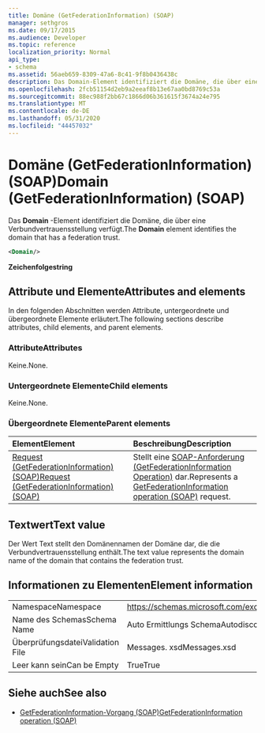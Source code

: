 ```yaml
---
title: Domäne (GetFederationInformation) (SOAP)
manager: sethgros
ms.date: 09/17/2015
ms.audience: Developer
ms.topic: reference
localization_priority: Normal
api_type:
- schema
ms.assetid: 56aeb659-8309-47a6-8c41-9f8b0436438c
description: Das Domain-Element identifiziert die Domäne, die über eine Verbundvertrauensstellung verfügt.
ms.openlocfilehash: 2fcb51154d2eb9a2eeaf8b13e67aa0bd8769c53a
ms.sourcegitcommit: 88ec988f2bb67c1866d06b361615f3674a24e795
ms.translationtype: MT
ms.contentlocale: de-DE
ms.lasthandoff: 05/31/2020
ms.locfileid: "44457032"
---
```

# <a name="domain-getfederationinformation-soap"></a><span data-ttu-id="26cee-103">Domäne (GetFederationInformation) (SOAP)</span><span class="sxs-lookup"><span data-stu-id="26cee-103">Domain (GetFederationInformation) (SOAP)</span></span>

<span data-ttu-id="26cee-104">Das **Domain** -Element identifiziert die Domäne, die über eine Verbundvertrauensstellung verfügt.</span><span class="sxs-lookup"><span data-stu-id="26cee-104">The **Domain** element identifies the domain that has a federation trust.</span></span> 
  
```XML
<Domain/>
```

 <span data-ttu-id="26cee-105">**Zeichenfolge**</span><span class="sxs-lookup"><span data-stu-id="26cee-105">**string**</span></span>
## <a name="attributes-and-elements"></a><span data-ttu-id="26cee-106">Attribute und Elemente</span><span class="sxs-lookup"><span data-stu-id="26cee-106">Attributes and elements</span></span>

<span data-ttu-id="26cee-107">In den folgenden Abschnitten werden Attribute, untergeordnete und übergeordnete Elemente erläutert.</span><span class="sxs-lookup"><span data-stu-id="26cee-107">The following sections describe attributes, child elements, and parent elements.</span></span>
  
### <a name="attributes"></a><span data-ttu-id="26cee-108">Attribute</span><span class="sxs-lookup"><span data-stu-id="26cee-108">Attributes</span></span>

<span data-ttu-id="26cee-109">Keine.</span><span class="sxs-lookup"><span data-stu-id="26cee-109">None.</span></span>
  
### <a name="child-elements"></a><span data-ttu-id="26cee-110">Untergeordnete Elemente</span><span class="sxs-lookup"><span data-stu-id="26cee-110">Child elements</span></span>

<span data-ttu-id="26cee-111">Keine.</span><span class="sxs-lookup"><span data-stu-id="26cee-111">None.</span></span>
  
### <a name="parent-elements"></a><span data-ttu-id="26cee-112">Übergeordnete Elemente</span><span class="sxs-lookup"><span data-stu-id="26cee-112">Parent elements</span></span>

|<span data-ttu-id="26cee-113">**Element**</span><span class="sxs-lookup"><span data-stu-id="26cee-113">**Element**</span></span>|<span data-ttu-id="26cee-114">**Beschreibung**</span><span class="sxs-lookup"><span data-stu-id="26cee-114">**Description**</span></span>|
|:-----|:-----|
|[<span data-ttu-id="26cee-115">Request (GetFederationInformation) (SOAP)</span><span class="sxs-lookup"><span data-stu-id="26cee-115">Request (GetFederationInformation) (SOAP)</span></span>](request-getfederationinformationsoap.md) <br/> |<span data-ttu-id="26cee-116">Stellt eine [SOAP-Anforderung (GetFederationInformation Operation)](getfederationinformation-operation-soap.md) dar.</span><span class="sxs-lookup"><span data-stu-id="26cee-116">Represents a [GetFederationInformation operation (SOAP)](getfederationinformation-operation-soap.md) request.</span></span>  <br/> |
   
## <a name="text-value"></a><span data-ttu-id="26cee-117">Textwert</span><span class="sxs-lookup"><span data-stu-id="26cee-117">Text value</span></span>

<span data-ttu-id="26cee-118">Der Wert Text stellt den Domänennamen der Domäne dar, die die Verbundvertrauensstellung enthält.</span><span class="sxs-lookup"><span data-stu-id="26cee-118">The text value represents the domain name of the domain that contains the federation trust.</span></span>
  
## <a name="element-information"></a><span data-ttu-id="26cee-119">Informationen zu Elementen</span><span class="sxs-lookup"><span data-stu-id="26cee-119">Element information</span></span>

|||
|:-----|:-----|
|<span data-ttu-id="26cee-120">Namespace</span><span class="sxs-lookup"><span data-stu-id="26cee-120">Namespace</span></span>  <br/> |https://schemas.microsoft.com/exchange/2010/Autodiscover  <br/> |
|<span data-ttu-id="26cee-121">Name des Schemas</span><span class="sxs-lookup"><span data-stu-id="26cee-121">Schema Name</span></span>  <br/> |<span data-ttu-id="26cee-122">Auto Ermittlungs Schema</span><span class="sxs-lookup"><span data-stu-id="26cee-122">Autodiscover schema</span></span>  <br/> |
|<span data-ttu-id="26cee-123">Überprüfungsdatei</span><span class="sxs-lookup"><span data-stu-id="26cee-123">Validation File</span></span>  <br/> |<span data-ttu-id="26cee-124">Messages. xsd</span><span class="sxs-lookup"><span data-stu-id="26cee-124">Messages.xsd</span></span>  <br/> |
|<span data-ttu-id="26cee-125">Leer kann sein</span><span class="sxs-lookup"><span data-stu-id="26cee-125">Can be Empty</span></span>  <br/> |<span data-ttu-id="26cee-126">True</span><span class="sxs-lookup"><span data-stu-id="26cee-126">True</span></span>  <br/> |
   
## <a name="see-also"></a><span data-ttu-id="26cee-127">Siehe auch</span><span class="sxs-lookup"><span data-stu-id="26cee-127">See also</span></span>

- [<span data-ttu-id="26cee-128">GetFederationInformation-Vorgang (SOAP)</span><span class="sxs-lookup"><span data-stu-id="26cee-128">GetFederationInformation operation (SOAP)</span></span>](getfederationinformation-operation-soap.md)

